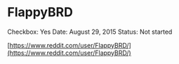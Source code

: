 # FlappyBRD

Checkbox: Yes
Date: August 29, 2015
Status: Not started

[https://www.reddit.com/user/FlappyBRD/](https://www.reddit.com/user/FlappyBRD/)